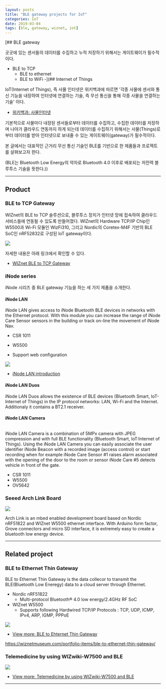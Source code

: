 ```yaml
---
layout: posts
title: "BLE gateway projects for IoT"
categories: IoT
date: 2019-03-04
tags: [ble, gateway, wiznet, iot]
---
```


[## BLE gateway

곳곳에 있는 센서들의 데이터를 수집하고 누적 저장하기 위해서는 게이트웨이가 필수적이다.

- BLE to TCP
  - BLE to ethernet
  - BLE to WiFi
-](## Internet of Things

IoT(Internet of Things), 즉 사물 인터넷은 위키백과에 따르면 '각종 사물에 센서와 통신 기능을 내장하여 인터넷에 연결하는 기술, 즉 무선 통신을 통해 각종 사물을 연결하는 기술' 이다.

- [위키백과: 사물인터넷](https://ko.wikipedia.org/wiki/%EC%82%AC%EB%AC%BC%EC%9D%B8%ED%84%B0%EB%84%B7)

기본적으로 사물마다 내장된 센서들로부터 데이터를 수집하고, 수집한 데이터를 저장하며 나아가 클라우드 연동까지 하게 되는데
데이터를 수집하기 위해서는 사물(Things)로부터 데이터를 받아 인터넷으로 보내줄 수 있는 게이트웨이(gateway)가 필수적이다.

본 글에서는 대표적인 근거리 무선 통신 기술인 BLE를 기반으로 한 제품들과 프로젝트를 살펴보고자 한다.

(BLE는 Bluetooth Low Energy의 약자로 Bluetooth 4.0 이후로 배포되는 저전력 블루투스 기술을 뜻한다.))

---

## Product

### BLE to TCP Gateway

WIZnet의 BLE to TCP 솔루션으로, 블루투스 장치가 인터넷 망에 접속하여 클라우드 서비스들에 연동될 수 있도록 만들어졌다.
WIZnet의 Hardware TCP/IP Chip인 W5500과 Wi-Fi 모듈인 WizFi310, 그리고 Nordic의 Coretex-M4F 기반의 BLE SoC인 nRF52832로 구성된 IoT gateway이다.

<img src="http://wiznetacademy.com/wp/wp-content/uploads/2016/10/ble_tcp_5.jpg">

자세한 내용은 아래 링크에서 확인할 수 있다.

- [WIZnet BLE to TCP Gateway](https://wiznetmuseum.com/portfolio-items/2-ble-to-tcp-gateway/)

### iNode series

iNode 시리즈 중 BLE gateway 기능을 하는 세 가지 제품을 소개한다.

#### iNode LAN

iNode LAN gives access to iNode Bluetooth BLE devices in networks with the Ethernet protocol. With this module you can increase the range of iNode Care Sensor sensors in the building or track on-line the movement of iNode Nav.

- CSR 1011
- W5500

- Support web configuration

<img src="https://wiznetmuseum.com/wp/wp-content/uploads/2019/02/iNode_LAN_71_1200.jpg">

- [iNode LAN introduction](https://wiznetmuseum.com/portfolio-items/inode-lan-bluetooth-gateway/)

#### iNode LAN Duos

iNode LAN Duos allows the existence of BLE devices (Bluetooth Smart, IoT-Internet of Things) in the IP protocol networks: LAN, Wi-Fi and the Internet. Additionaly it contains a BT2.1 receiver.

#### iNode LAN Camera

<img src="">

iNode LAN Camera is a combination of 5MPx camera with JPEG compression and with full BLE functionality (Bluetooth Smart, IoT:Internet of Things). Using the iNode LAN Camera you can easily associate the user identifier iNode Beacon with a recorded image (access control) or start recording when for example iNode Care Sensor #1 raises alarm associated with the opening of the door to the room or sensor iNode Care #5 detects vehicle in front of the gate.

- CSR 1011
- W5500
- OV5642

### Seeed Arch Link Board

<img src="https://os.mbed.com/media/cache/platforms/Arch_Link_rQW64G4.jpg.250x250_q85.jpg">

Arch Link is an mbed enabled development board based on Nordic nRF51822 and WIZnet W5500 ethernet interface. With Arduino form factor, Grove connectors and micro SD interface, it is extremely easy to create a bluetooth low energy device.

---

## Related project

### BLE to Ethernet Thin Gateway

BLE to Ethernet Thin Gateway is the data collecor to transmit the BLE(Bluetooth Low Eneregy) data to a cloud server through Ethernet.

- Nordic nRF51822
  - Multi-protocol Bluetooth® 4.0 low energy/2.4GHz RF SoC
- WIZnet W5500
  - Supports following Hardwired TCP/IP Protocols : TCP, UDP, ICMP, IPv4, ARP, IGMP, PPPoE

<img src="https://wiznetmuseum.com/wp/wp-content/uploads/2016/02/ble_gateway-1.jpg">

- [View more: BLE to Ehternet Thin Gateway](https://wiznetmuseum.com/portfolio-items/ble-to-ethernet-thin-gateway/)

https://wiznetmuseum.com/portfolio-items/ble-to-ethernet-thin-gateway/

### Telemedicine by using WIZwiki-W7500 and BLE

<img src="https://cdn.instructables.com/FJZ/OEAV/IB8J0RW2/FJZOEAVIB8J0RW2.LARGE.jpg?auto=webp&width=400">

- [View more: Telemedicine by using WIZwiki-W7500 and BLE](https://wiznetmuseum.com/portfolio-items/telemedicine-by-using-wizwiki-w7500-and-ble/)

---
